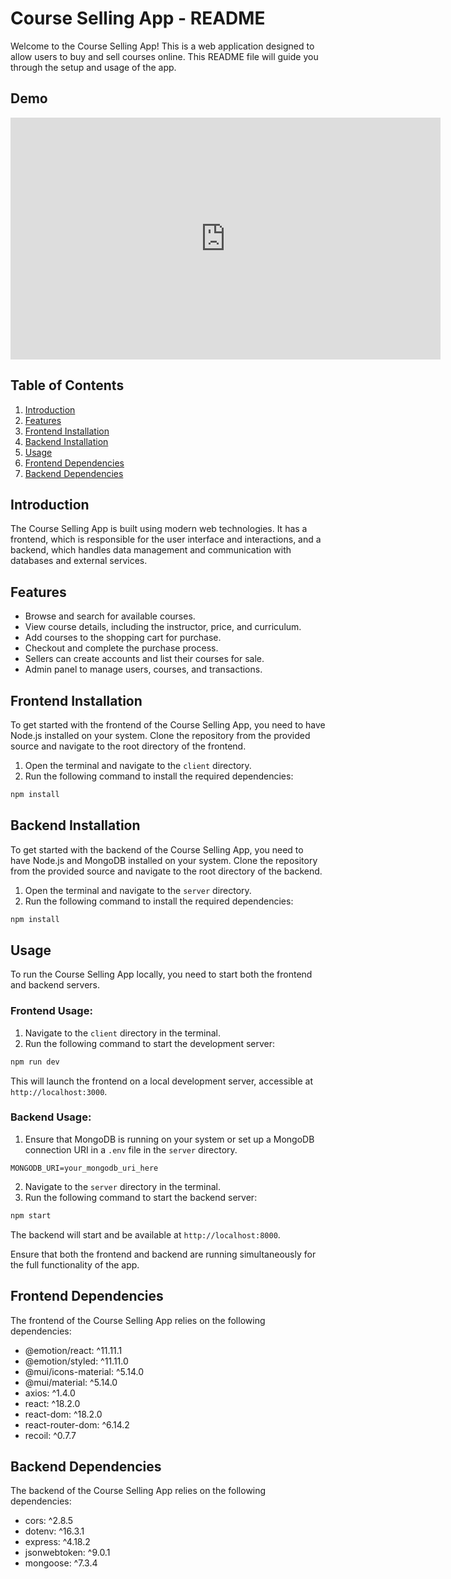 # Course Selling App - README

Welcome to the Course Selling App! This is a web application designed to allow users to buy and sell courses online. This README file will guide you through the setup and usage of the app.
## Demo
<iframe width="688" height="387" src="https://www.youtube.com/embed/qSP23P9KFjQ" title="example" frameborder="0" allow="accelerometer; autoplay; clipboard-write; encrypted-media; gyroscope; picture-in-picture; web-share" allowfullscreen></iframe>


## Table of Contents
1. [Introduction](#introduction)
2. [Features](#features)
3. [Frontend Installation](#frontend-installation)
4. [Backend Installation](#backend-installation)
5. [Usage](#usage)
6. [Frontend Dependencies](#frontend-dependencies)
7. [Backend Dependencies](#backend-dependencies)

## Introduction

The Course Selling App is built using modern web technologies. It has a frontend, which is responsible for the user interface and interactions, and a backend, which handles data management and communication with databases and external services.

## Features

- Browse and search for available courses.
- View course details, including the instructor, price, and curriculum.
- Add courses to the shopping cart for purchase.
- Checkout and complete the purchase process.
- Sellers can create accounts and list their courses for sale.
- Admin panel to manage users, courses, and transactions.

## Frontend Installation

To get started with the frontend of the Course Selling App, you need to have Node.js installed on your system. Clone the repository from the provided source and navigate to the root directory of the frontend.

1. Open the terminal and navigate to the `client` directory.
2. Run the following command to install the required dependencies:

```bash
npm install
```

## Backend Installation

To get started with the backend of the Course Selling App, you need to have Node.js and MongoDB installed on your system. Clone the repository from the provided source and navigate to the root directory of the backend.

1. Open the terminal and navigate to the `server` directory.
2. Run the following command to install the required dependencies:

```bash
npm install
```

## Usage

To run the Course Selling App locally, you need to start both the frontend and backend servers.

### Frontend Usage:

1. Navigate to the `client` directory in the terminal.
2. Run the following command to start the development server:

```bash
npm run dev
```

This will launch the frontend on a local development server, accessible at `http://localhost:3000`.

### Backend Usage:

1. Ensure that MongoDB is running on your system or set up a MongoDB connection URI in a `.env` file in the `server` directory.

```
MONGODB_URI=your_mongodb_uri_here
```

2. Navigate to the `server` directory in the terminal.
3. Run the following command to start the backend server:

```bash
npm start
```

The backend will start and be available at `http://localhost:8000`.

Ensure that both the frontend and backend are running simultaneously for the full functionality of the app.

## Frontend Dependencies

The frontend of the Course Selling App relies on the following dependencies:

- @emotion/react: ^11.11.1
- @emotion/styled: ^11.11.0
- @mui/icons-material: ^5.14.0
- @mui/material: ^5.14.0
- axios: ^1.4.0
- react: ^18.2.0
- react-dom: ^18.2.0
- react-router-dom: ^6.14.2
- recoil: ^0.7.7

## Backend Dependencies

The backend of the Course Selling App relies on the following dependencies:

- cors: ^2.8.5
- dotenv: ^16.3.1
- express: ^4.18.2
- jsonwebtoken: ^9.0.1
- mongoose: ^7.3.4
